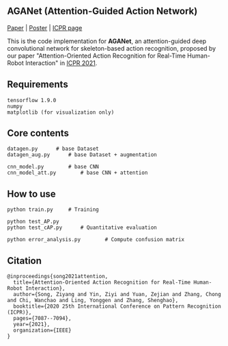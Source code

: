 ## AGANet (Attention-Guided Action Network)

[Paper](https://arxiv.org/abs/2007.01065) | 
[Poster](https://ailb-web.ing.unimore.it/icpr/media/posters/11730.pdf) |
[ICPR page](https://ailb-web.ing.unimore.it/icpr/author/2770)

This is the code implementation for **AGANet**, an attention-guided deep convolutional network
for skeleton-based action recognition, proposed by our paper "Attention-Oriented 
Action Recognition for Real-Time Human-Robot Interaction" in [ICPR 2021](https://www.micc.unifi.it/icpr2020/).

## Requirements
```
tensorflow 1.9.0
numpy
matplotlib (for visualization only)
```

## Core contents
```
datagen.py      # base Dataset
datagen_aug.py      # base Dataset + augmentation

cnn_model.py        # base CNN
cnn_model_att.py        # base CNN + attention
```

## How to use
```
python train.py     # Training

python test_AP.py
python test_cAP.py      # Quantitative evaluation

python error_analysis.py        # Compute confusion matrix
```

## Citation
```
@inproceedings{song2021attention,
  title={Attention-Oriented Action Recognition for Real-Time Human-Robot Interaction},
  author={Song, Ziyang and Yin, Ziyi and Yuan, Zejian and Zhang, Chong and Chi, Wanchao and Ling, Yonggen and Zhang, Shenghao},
  booktitle={2020 25th International Conference on Pattern Recognition (ICPR)},
  pages={7087--7094},
  year={2021},
  organization={IEEE}
}
```